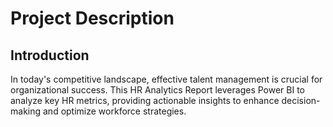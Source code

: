 # Project Description

## Introduction
In today's competitive landscape, effective talent management is crucial for organizational success. This HR Analytics Report leverages Power BI to analyze key HR metrics, providing actionable insights to enhance decision-making and optimize workforce strategies.


